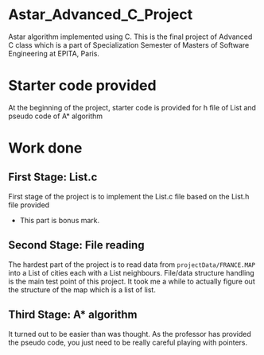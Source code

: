 # Astar_Advanced_C_Project
Astar algorithm implemented using C. This is the final project of Advanced C class which is a part of Specialization Semester of Masters of Software Engineering at EPITA, Paris.

# Starter code provided
At the beginning of the project, starter code is provided for h file of List and pseudo code of A* algorithm

# Work done
## First Stage: List.c
First stage of the project is to implement the List.c file based on the List.h file provided 
* This part is bonus mark. 

## Second Stage: File reading 
The hardest part of the project is to read data from `projectData/FRANCE.MAP` into a List of cities each with a List neighbours. File/data structure handling is the main test point of this project. 
It took me a while to actually figure out the structure of the map which is a list of list.  

## Third Stage: A* algorithm
It turned out to be easier than was thought. As the professor has provided the pseudo code, you just need to be really careful playing with pointers. 

